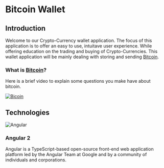 # Bitcoin Wallet

## Introduction
Welcome to our Crypto-Currency wallet application. The focus of this application is to offer an easy to use, intuitave user experience. While offering education on the trading and buying of Crypto-Currencies. This wallet application will be mainly dealing with storing and sending [Bitcoin](https://en.wikipedia.org/wiki/Bitcoin).

### What is [Bitcoin](https://en.wikipedia.org/wiki/Bitcoin)?
Here is a brief video to explain some questions you make have about bitcoin.

[![Bicoin](https://img.youtube.com/vi/YUm63OQz3bjo&t=3s/0.jpg)](https://www.youtube.com/watch?v=Um63OQz3bjo&t=3s)


## Technologies 
![Angular](https://www.ag-grid.com/images/angular2.png "Angular 2")

### Angular 2
Angular is a TypeScript-based open-source front-end web application platform led by the Angular Team at Google and by a community of individuals and corporations.